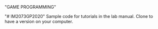 "GAME PROGRAMMING"

"# IM2073GP2020" 
Sample code for tutorials in the lab manual. Clone to have a version on your computer.
